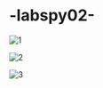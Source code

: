 # -labspy02-

![1](https://user-images.githubusercontent.com/56198396/67768774-ce491080-fa85-11e9-9350-456951a36e79.jpg)

![2](https://user-images.githubusercontent.com/56198396/67768925-208a3180-fa86-11e9-86b8-15956cf95d69.JPG)


![3](https://user-images.githubusercontent.com/56198396/67768947-2849d600-fa86-11e9-96f7-e6e97aa912ce.JPG)
